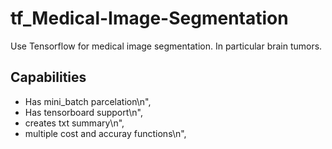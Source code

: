 # tf_Medical-Image-Segmentation
Use Tensorflow for medical image segmentation. In particular brain tumors.
## Capabilities
* Has mini_batch parcelation\n",
* Has tensorboard support\n",
* creates txt summary\n",
* multiple cost and accuray functions\n",
